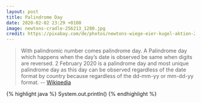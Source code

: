 ```yaml
---
layout: post
title: Palindrome Day
date: 2020-02-02 23:29 +0100
image: newtons-cradle-256213_1280.jpg
credit: https://pixabay.com/de/photos/newtons-wiege-eier-kugel-aktion-256213/
---
```


> With palindromic number comes palindrome day. A Palindrome day which happens when the day’s date is observed be same when digits are reversed. 2 February 2020 is a palindrome day and most unique palindrome day as this day can be observed regardless of the date format by country because regardless of the dd-mm-yy or mm-dd-yy format. -- [Wikipedia](https://en.wikipedia.org/wiki/Palindrome#Numbers)

{% highlight java %}
System.out.println()
{% endhighlight %}
